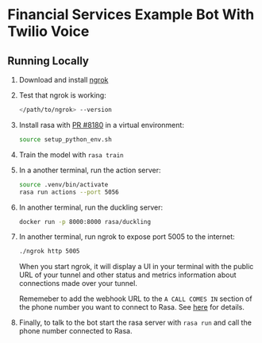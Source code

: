 # Financial Services Example Bot With Twilio Voice

## Running Locally

1. Download and install [ngrok](https://ngrok.com/download)

2. Test that ngrok is working:
   ```bash
   </path/to/ngrok> --version
   ```

3. Install rasa with [PR #8180](https://github.com/RasaHQ/rasa/pull/8180) in a virtual environment:
    ```bash
    source setup_python_env.sh
    ```
4. Train the model with `rasa train`

5. In a another terminal, run the action server:
    ```bash
    source .venv/bin/activate
    rasa run actions --port 5056
    ```
6. In another terminal, run the duckling server:
    ```bash
    docker run -p 8000:8000 rasa/duckling
    ```
7. In another terminal, run ngrok to expose port 5005 to the internet:
   ```bash
   ./ngrok http 5005
   ```
   When you start ngrok, it will display a UI in your terminal with the public URL of your tunnel and other status and metrics information about connections made over your tunnel.
   
   Rememeber to add the webhook URL to the `A CALL COMES IN` section of the phone number you want to connect to Rasa. See [here](https://github.com/RasaHQ/rasa/blob/1e4d901ea39482b385ff1c8d8372cbccccc4db28/docs/docs/connectors/twilio-voice.mdx#running-on-twilio) for details.

8. Finally, to talk to the bot start the rasa server with `rasa run` and call the phone number connected to Rasa. 
